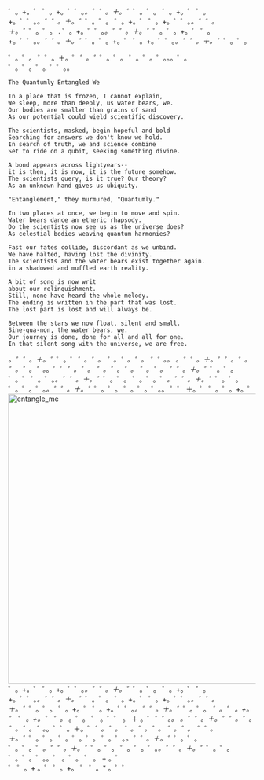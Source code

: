 ゜。+。゜  ゜。+。゜゜。*。゜゜。＋。゜*゜。゜。 ゜。+。゜  ゜。+。゜゜。*。゜゜。＋。゜*゜。゜。 ゜。+。゜  ゜。+。゜゜。*。゜゜。＋。゜*゜。゜。 
. ゜。+。゜゜。*。゜゜。＋。゜*゜。゜。+。゜  ゜。+。゜゜。*。゜゜。＋。゜*゜。゜。+。゜  ゜。+。゜゜。*。゜゜。＋。゜*゜。゜。 

゜。゜。  ゜゜。＋。゜*゜。゜*゜。゜。 ゜。゜。゜。。。゜。 ゜。゜。゜。゜゜。。 
```
The Quantumly Entangled We

In a place that is frozen, I cannot explain,
We sleep, more than deeply, us water bears, we.
Our bodies are smaller than grains of sand
As our potential could wield scientific discovery.

The scientists, masked, begin hopeful and bold
Searching for answers we don't know we hold.
In search of truth, we and science combine
Set to ride on a qubit, seeking something divine.

A bond appears across lightyears--
it is then, it is now, it is the future somehow.
The scientists query, is it true? Our theory?
As an unknown hand gives us ubiquity.

"Entanglement," they murmured, "Quantumly."

In two places at once, we begin to move and spin.
Water bears dance an etheric rhapsody.
Do the scientists now see us as the universe does?
As celestial bodies weaving quantum harmonies?

Fast our fates collide, discordant as we unbind.
We have halted, having lost the divinity.
The scientists and the water bears exist together again. 
in a shadowed and muffled earth reality.

A bit of song is now writ
about our relinquishment.
Still, none have heard the whole melody.
The ending is written in the part that was lost.
The lost part is lost and will always be.

Between the stars we now float, silent and small.
Sine-qua-non, the water bears, we.
Our journey is done, done for all and all for one.
In that silent song with the universe, we are free.

```
*。゜゜。＋。゜*゜。゜*゜。゜。 ゜。゜。゜。
゜゜。。                                                                              *。゜゜。＋。゜*゜。゜。 ゜。゜。゜。*。゜゜*゜。゜。 ゜。゜。゜。
゜。゜。  ゜゜。＋。゜*゜。゜。 ゜。゜
゜。゜。*。゜゜。＋。゜*゜。゜。 ゜。゜。゜*。゜゜。＋。゜*゜。゜。 ゜。゜。゜。*。゜゜。＋。゜*゜。゜。 ゜。゜。゜。。
゜゜
＋。゜ ゜。゜。+。゜       <img width="569" height="591" alt="entangle_me" src="https://github.com/user-attachments/assets/903f2e78-0c8f-4e2d-83c4-c7f726c92362" />゜。+。゜  ゜。+。゜゜。*。゜゜。＋。゜*゜。゜。 ゜。+。゜  ゜。+。゜゜。*。゜゜。＋。゜*゜。゜。 ゜。+。゜  ゜。+。゜゜。*。゜゜。＋。゜*゜。゜。 ゜。+。゜  ゜。+。゜゜。*。゜゜。＋。゜*゜。゜。 
  *゜。゜
  。+。
  ゜  ゜
  。+。゜
  ゜。*
  。゜。
  ゜
  。゜゜
  。
  ＋
  。゜*゜゜。。                                                                              *。゜゜。＋。゜*゜。゜。 ゜。゜。゜。*。゜゜。＋。゜*゜。゜。 ゜。゜。゜。
゜。゜。  ゜゜。＋。゜*゜。゜。 ゜。゜。゜。
゜。゜。*。゜゜。＋。゜*゜。゜。 ゜。゜。゜*。゜゜。＋。゜*゜。゜。 ゜。゜。゜。*。゜゜。＋。゜*゜。゜。 ゜。゜。゜。。゜
  。゜。
  ゜
  。
  +
  。゜  
  ゜
゜。+
  。゜ 
  ゜。+。
  ゜
  ゜。*
  。゜゜
